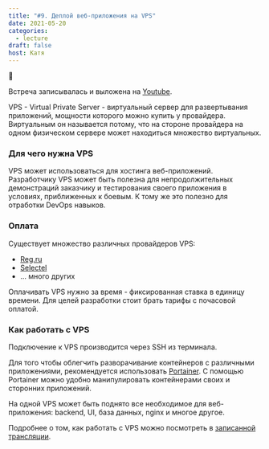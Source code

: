 ```yaml
---
title: "#9. Деплой веб-приложения на VPS"
date: 2021-05-20
categories: 
  - lecture
draft: false
host: Катя
---
```


:cherry_blossom: 
<!--more-->

Встреча записывалась и выложена на [Youtube](https://www.youtube.com/watch?v=Sl9QKzYkvnc&ab_channel=EkaterinaIshchuk).

VPS - Virtual Private Server - виртуальный сервер для развертывания приложений, мощности которого можно купить у провайдера. 
Виртуальным он называется потому, что на стороне провайдера на одном физическом сервере может находиться множество виртуальных.

### Для чего нужна VPS
VPS может использоваться для хостинга веб-приложений.
Разработчику VPS может быть полезна для непродолжительных демонстраций заказчику и тестирования своего приложения в условиях, приближенных к боевым.
К тому же это полезно для отработки DevOps навыков.

### Оплата
Существует множество различных провайдеров VPS:
- [Reg.ru](https://www.reg.ru/vps/)
- [Selectel](https://selectel.ru/services/cloud/servers/)
- ... много других

Оплачивать VPS нужно за время - фиксированная ставка в единицу времени.
Для целей разработки стоит брать тарифы с почасовой оплатой.

### Как работать с VPS
Подключение к VPS производится через SSH из терминала. 

Для того чтобы облегчить разворачивание контейнеров с различными приложениями, рекомендуется использовать [Portainer](https://www.portainer.io/). 
С помощью Portainer можно удобно манипулировать контейнерами своих и сторонних приложений.

На одной VPS может быть поднято все необходимое для веб-приложения: backend, UI, база данных, nginx и многое другое.

Подробнее о том, как работать с VPS можно посмотреть в [записанной трансляции](https://www.youtube.com/watch?v=Sl9QKzYkvnc&ab_channel=EkaterinaIshchuk).
